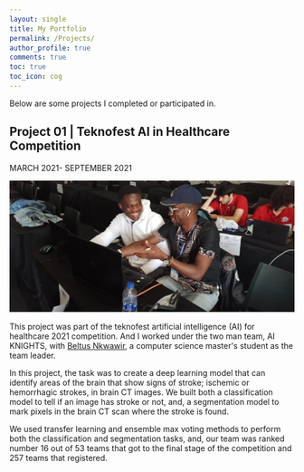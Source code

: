 ```yaml
---
layout: single
title: My Portfolio
permalink: /Projects/
author_profile: true
comments: true
toc: true
toc_icon: cog
---
```

Below are some projects I completed or participated in.  

## Project 01 | Teknofest AI in Healthcare Competition  
MARCH 2021- SEPTEMBER 2021  

![image tooltip here](/images/post2.jpeg)

This project was part of the teknofest artificial intelligence (AI) for healthcare 2021 competition. And I worked under the two man team, AI KNIGHTS, with [Beltus Nkwawir](https://www.linkedin.com/in/beltus/), a computer science master's student as the team leader. 

In this project, the task was to create a deep learning model that can identify areas of the brain that show signs of stroke; ischemic or hemorrhagic strokes, in brain CT  images. We built both a classification model to tell if an image has stroke or not, and, a segmentation model to mark pixels in the brain CT scan where the stroke is found. 

We used transfer learning and ensemble max voting methods to perform both the classification and segmentation tasks, and, our team was ranked number 16 out of 53 teams that got to the final stage of the competition and 257 teams that registered.  

